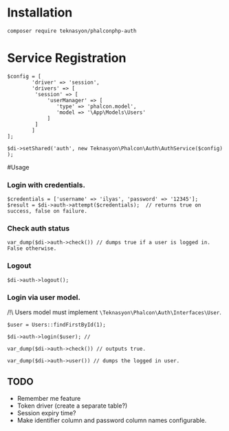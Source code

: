 # Installation

```
composer require teknasyon/phalconphp-auth
```

# Service Registration

```
$config = [
        'driver' => 'session', 
        'drivers' => [
         'session' => [
             'userManager' => [
                'type' => 'phalcon.model',
                'model => '\App\Models\Users'
             ]
         ]
        ]
];
 
$di->setShared('auth', new Teknasyon\Phalcon\Auth\AuthService($config) );

```

#Usage 

### Login with credentials.
```
$credentials = ['username' => 'ilyas', 'password' => '12345'];
$result = $di->auth->attempt($credentials);  // returns true on success, false on failure. 

```

### Check auth status 
```
var_dump($di->auth->check()) // dumps true if a user is logged in. False otherwise.
```

### Logout
```
$di->auth->logout();
```

### Login via user model.

/!\ Users model must implement `\Teknasyon\Phalcon\Auth\Interfaces\User`. 

```
$user = Users::findFirstById(1);

$di->auth->login($user); // 

var_dump($di->auth->check()) // outputs true. 

var_dump($di->auth->user()) // dumps the logged in user. 

```



## TODO 
- Remember me feature
- Token driver (create a separate table?)
- Session expiry time? 
- Make identifier column and password column names configurable. 
